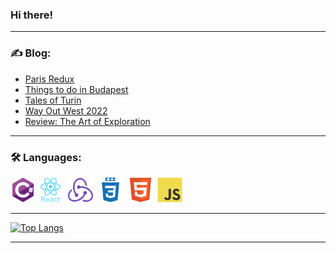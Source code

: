 ### Hi there!

---

### :writing_hand: Blog:

<!-- BLOG-POST-LIST:START -->
- [Paris Redux](https://minkmachine.reine.se/2023/05/paris-redux/)
- [Things to do in Budapest](https://minkmachine.reine.se/2023/03/things-to-do-in-budapest/)
- [Tales of Turin](https://minkmachine.reine.se/2022/12/tales-of-turin/)
- [Way Out West 2022](https://minkmachine.reine.se/2022/08/way-out-west-2022/)
- [Review: The Art of Exploration](https://minkmachine.reine.se/2022/07/review-the-art-of-exploration/)
<!-- BLOG-POST-LIST:END -->

---

### :hammer_and_wrench: Languages:

<div>
  <img src="https://github.com/devicons/devicon/blob/master/icons/csharp/csharp-original.svg" title="C#" **alt="C#" width="40" height="40"/>
  <img src="https://github.com/devicons/devicon/blob/master/icons/react/react-original-wordmark.svg" title="React" alt="React" width="40" height="40"/>&nbsp;
  <img src="https://github.com/devicons/devicon/blob/master/icons/redux/redux-original.svg" title="Redux" alt="Redux " width="40" height="40"/>&nbsp;
  <img src="https://github.com/devicons/devicon/blob/master/icons/css3/css3-plain-wordmark.svg"  title="CSS3" alt="CSS" width="40" height="40"/>&nbsp;
  <img src="https://github.com/devicons/devicon/blob/master/icons/html5/html5-original.svg" title="HTML5" alt="HTML" width="40" height="40"/>&nbsp;
  <img src="https://github.com/devicons/devicon/blob/master/icons/javascript/javascript-original.svg" title="JavaScript" alt="JavaScript" width="40" height="40"/>&nbsp;
</div>

---

[![Top Langs](https://github-readme-stats.vercel.app/api/top-langs/?username=reilar&layout=compact&theme=vision-friendly-dark)](https://github.com/reilar/github-readme-stats)

---

<div><img src="https://komarev.com/ghpvc/?username=reilar&style=flat-square&color=blue" alt=""/></div>

<!--

- 🔭 I’m currently working on ...
- 🌱 I’m currently learning ...
- 👯 I’m looking to collaborate on ...
- 🤔 I’m looking for help with ...
- 💬 Ask me about ...
- 📫 How to reach me: ...
- 😄 Pronouns: ...
- ⚡ Fun fact: ...
-->
